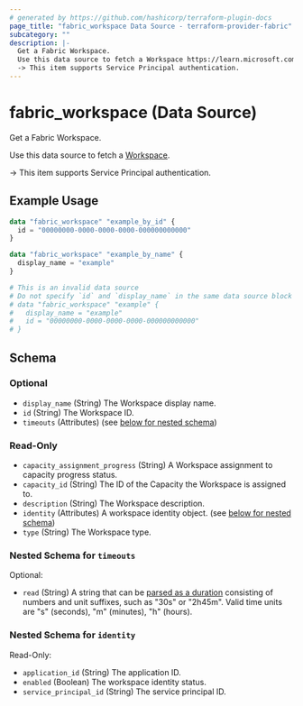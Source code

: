 ```yaml
---
# generated by https://github.com/hashicorp/terraform-plugin-docs
page_title: "fabric_workspace Data Source - terraform-provider-fabric"
subcategory: ""
description: |-
  Get a Fabric Workspace.
  Use this data source to fetch a Workspace https://learn.microsoft.com/fabric/get-started/workspaces.
  -> This item supports Service Principal authentication.
---
```


# fabric_workspace (Data Source)

Get a Fabric Workspace.

Use this data source to fetch a [Workspace](https://learn.microsoft.com/fabric/get-started/workspaces).

-> This item supports Service Principal authentication.

## Example Usage

```terraform
data "fabric_workspace" "example_by_id" {
  id = "00000000-0000-0000-0000-000000000000"
}

data "fabric_workspace" "example_by_name" {
  display_name = "example"
}

# This is an invalid data source
# Do not specify `id` and `display_name` in the same data source block
# data "fabric_workspace" "example" {
#   display_name = "example"
#   id = "00000000-0000-0000-0000-000000000000"
# }
```

<!-- schema generated by tfplugindocs -->
## Schema

### Optional

- `display_name` (String) The Workspace display name.
- `id` (String) The Workspace ID.
- `timeouts` (Attributes) (see [below for nested schema](#nestedatt--timeouts))

### Read-Only

- `capacity_assignment_progress` (String) A Workspace assignment to capacity progress status.
- `capacity_id` (String) The ID of the Capacity the Workspace is assigned to.
- `description` (String) The Workspace description.
- `identity` (Attributes) A workspace identity object. (see [below for nested schema](#nestedatt--identity))
- `type` (String) The Workspace type.

<a id="nestedatt--timeouts"></a>

### Nested Schema for `timeouts`

Optional:

- `read` (String) A string that can be [parsed as a duration](https://pkg.go.dev/time#ParseDuration) consisting of numbers and unit suffixes, such as "30s" or "2h45m". Valid time units are "s" (seconds), "m" (minutes), "h" (hours).

<a id="nestedatt--identity"></a>

### Nested Schema for `identity`

Read-Only:

- `application_id` (String) The application ID.
- `enabled` (Boolean) The workspace identity status.
- `service_principal_id` (String) The service principal ID.
